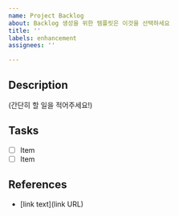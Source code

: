 ```yaml
---
name: Project Backlog
about: Backlog 생성을 위한 템플릿은 이것을 선택하세요
title: ''
labels: enhancement
assignees: ''

---
```


## Description
(간단히 할 일을 적어주세요!)

## Tasks

- [ ] Item
- [ ] Item

## References

- [link text](link URL)
